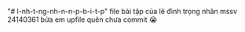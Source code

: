 "# l-nh-t-ng-nh-n-n-p-b-i-t-p" 
file bài tập của lê đình trọng nhân mssv 24140361
bửa em upfile quên chưa commit 😭
